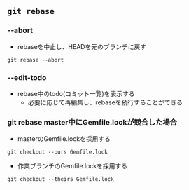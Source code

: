 ## `git rebase`
### --abort

- rebaseを中止し、HEADを元のブランチに戻す

```console
git rebase --abort
```

### --edit-todo
- rebase中のtodo(コミット一覧)を表示する
  - 必要に応じて再編集し、rebaseを続行することができる

### git rebase master中にGemfile.lockが競合した場合

- masterのGemfile.lockを採用する
```console
git checkout --ours Gemfile.lock
```

- 作業ブランチのGemfile.lockを採用する
```console
git checkout --theirs Gemfile.lock
```
